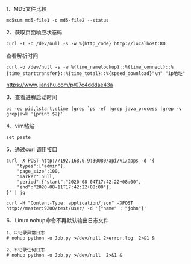 
1、MD5文件比较  
```
md5sum md5-file1 -c md5-file2 --status
```  

2、获取页面响应状态码
```
curl -I -o /dev/null -s -w %{http_code} http://localhost:80
```  

查看解析时间
```
curl -o /dev/null -s -w %{time_namelookup}::%{time_connect}::%{time_starttransfer}::%{time_total}::%{speed_download}"\n" "ip地址"
```

https://www.jianshu.com/p/07c4dddae43a  

3、查看进程启动时间  
```
ps -eo pid,lstart,etime |grep `ps -ef |grep java_process |grep -v grep|awk '{print $2}'`
```  

4、vim粘贴
```
set paste 
```

5、通过curl 调用接口
```
curl -X POST http://192.168.0.9:30080/api/v1/apps -d '{
	"types":["admin"],
    "page_size":100,
    "marker":null,
    "period":{"start":"2020-08-04T17:42:22+08:00",
    "end":"2020-08-11T17:42:22+08:00"},
}' | jq
```

```
curl -H "Content-Type: application/json" -XPOST http://master:9200/test/user/ -d '{"name" : "john"}'
```

6、Linux nohup命令不再默认输出日志文件
```
1、只记录异常日志
# nohup python -u Job.py >/dev/null 2>error.log  2>&1 &

2、不记录任何日志
# nohup python -u Job.py >/dev/null  2>&1 &
```
